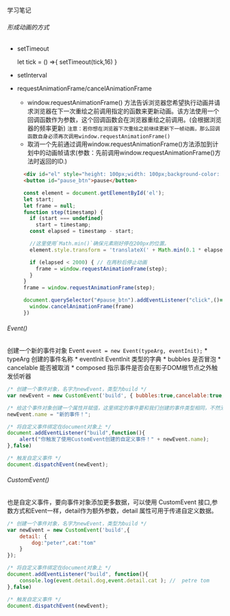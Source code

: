 学习笔记


###### 形成动画的方式
  * setTimeout

      let tick = () =>{
        setTimeout(tick,16)
      }
      
  * setInterval
  * requestAnimationFrame/cancelAnimationFrame
    * window.requestAnimationFrame() 方法告诉浏览器您希望执行动画并请求浏览器在下一次重绘之前调用指定的函数来更新动画。该方法使用一个回调函数作为参数，这个回调函数会在浏览器重绘之前调用。(会根据浏览器的频率更新)
      `注意：若你想在浏览器下次重绘之前继续更新下一帧动画，那么回调函数自身必须再次调用window.requestAnimationFrame()`
    * 取消一个先前通过调用window.requestAnimationFrame()方法添加到计划中的动画帧请求(参数：先前调用window.requestAnimationFrame()方法时返回的ID.)

    ```html
      <div id="el" style="height: 100px;width: 100px;background-color: red;"></div>
      <button id="pause_btn">pause</button>
    ```
    ```javascript
      const element = document.getElementById('el');
      let start;
      let frame = null;
      function step(timestamp) {
        if (start === undefined)
          start = timestamp;
        const elapsed = timestamp - start;

        //这里使用`Math.min()`确保元素刚好停在200px的位置。
        element.style.transform = 'translateX(' + Math.min(0.1 * elapsed, 200) + 'px)';

        if (elapsed < 2000) { // 在两秒后停止动画
          frame = window.requestAnimationFrame(step);
        }
      }
      frame = window.requestAnimationFrame(step);

      document.querySelector("#pause_btn").addEventListener("click",()=>{
        window.cancelAnimationFrame(frame)
      })
    ```

###### Event()
  创建一个新的事件对象 Event
  `event = new Event(typeArg, eventInit);`
    * typeArg 创建的事件名称
    * eventInit EventInit 类型的字典
      * bubbles 是否冒泡
      * cancelable 能否被取消
      * composed 指示事件是否会在影子DOM根节点之外触发侦听器

  ```javascript
  /* 创建一个事件对象，名字为newEvent，类型为build */
  var newEvent = new CustomEvent('build', { bubbles:true,cancelable:true,composed:true });

  /* 给这个事件对象创建一个属性并赋值，这里绑定的事件要和我们创建的事件类型相同，不然无法触发 */
  newEvent.name = "新的事件！";

  /* 将自定义事件绑定在document对象上 */
  document.addEventListener("build",function(){
      alert("你触发了使用CustomEvent创建的自定义事件！" + newEvent.name);
  },false)

  /* 触发自定义事件 */
  document.dispatchEvent(newEvent);
  ```

###### CustomEvent()
  也是自定义事件，要向事件对象添加更多数据，可以使用 CustomEvent 接口,参数方式和Event一样，detail作为额外参数，detail 属性可用于传递自定义数据。

  ```javascript
  /* 创建一个事件对象，名字为newEvent，类型为build */
  var newEvent = new CustomEvent('build',{
      detail: {
          dog:"peter",cat:"tom"
      }
  });

  /* 将自定义事件绑定在document对象上 */
  document.addEventListener("build", function(){
      console.log(event.detail.dog,event.detail.cat ); //  petre tom
  },false)

  /* 触发自定义事件 */
  document.dispatchEvent(newEvent);
  ```
